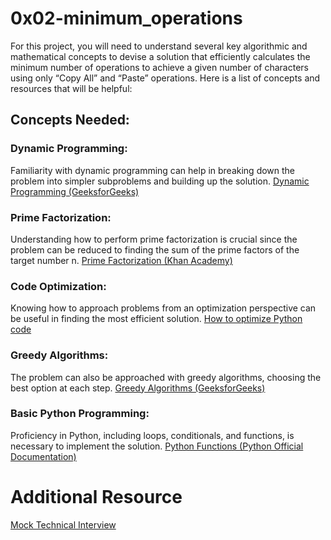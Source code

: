# 0x02-minimum_operations
For this project, you will need to understand several key algorithmic and mathematical concepts to devise a solution that efficiently calculates the minimum number of operations to achieve a given number of characters using only “Copy All” and “Paste” operations. Here is a list of concepts and resources that will be helpful:

## Concepts Needed:
### Dynamic Programming:

Familiarity with dynamic programming can help in breaking down the problem into simpler subproblems and building up the solution.
[Dynamic Programming (GeeksforGeeks)](https://intranet.alxswe.com/rltoken/l3JYgicNQw2Ue1Kg9jV80Q)

### Prime Factorization:

Understanding how to perform prime factorization is crucial since the problem can be reduced to finding the sum of the prime factors of the target number n.
[Prime Factorization (Khan Academy)](https://intranet.alxswe.com/rltoken/cFcADpVYRCl5pdut-Lemmg)

### Code Optimization:

Knowing how to approach problems from an optimization perspective can be useful in finding the most efficient solution.
[How to optimize Python code](https://intranet.alxswe.com/rltoken/98ZF5bRckUKror6pGJQlHQ)

### Greedy Algorithms:

The problem can also be approached with greedy algorithms, choosing the best option at each step.
[Greedy Algorithms (GeeksforGeeks)](https://intranet.alxswe.com/rltoken/k6-mba0b4nayJi0VqYhKjQ)

### Basic Python Programming:

Proficiency in Python, including loops, conditionals, and functions, is necessary to implement the solution.
[Python Functions (Python Official Documentation)](https://intranet.alxswe.com/rltoken/ao3SJVl4yY1SfugfVa3anw)

# Additional Resource
[Mock Technical Interview](https://intranet.alxswe.com/rltoken/HX0vuVl1V-9T4vvh8NDCyw)
